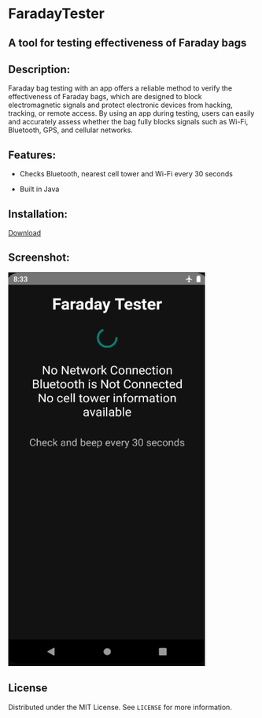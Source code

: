 # FaradayTester
## A tool for testing effectiveness of Faraday bags
<!-- DESCRIPTION -->
## Description:

Faraday bag testing with an app offers a reliable method to verify the effectiveness of Faraday bags, which are designed to block electromagnetic signals and protect electronic devices from hacking, tracking, or remote access. By using an app during testing, users can easily and accurately assess whether the bag fully blocks signals such as Wi-Fi, Bluetooth, GPS, and cellular networks.

<!-- FEATURES -->
## Features:

- Checks Bluetooth, nearest cell tower and Wi-Fi every 30 seconds

- Built in Java

<!-- INSTALLATION -->
## Installation:

[Download](https://github.com/umutcamliyurt/FaradayTester/releases)

<!-- SCREENSHOT -->
## Screenshot:

<img src="image.png" width="400" height="800" />

<!-- LICENSE -->
## License

Distributed under the MIT License. See `LICENSE` for more information.
